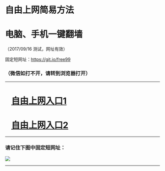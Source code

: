 ﻿# 自由上网简易方法

# 电脑、手机一键翻墙

（2017/09/16 测试，网址有效）

固定短网址：https://git.io/free99

### （微信如打不开，请转到浏览器打开）


***





# &nbsp;&nbsp; <a href="http://ft1486115999.fwq-tz1003.online/fwqtz01.html?t=091600116184 " target="_blank">自由上网入口1</a>
# &nbsp;&nbsp; <a href="http://ft1286731045.fwq-tz1004.online/fwqtz02.html?t=091600112169 " target="_blank">自由上网入口2</a>
***

### 请记住下图中固定短网址：

<img src="https://s3-us-west-2.amazonaws.com/fwq-1001/yjfq-20170905okok.png" /> 


***

